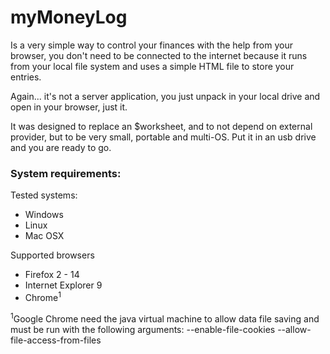 # myMoneyLog #
Is a very simple way to control your finances with the help from your browser, you don't need to be connected to the internet because it runs from your local file system and uses a simple HTML file to store your entries.

Again... it's not a server application, you just unpack in your local drive and open in your browser, just it.

It was designed to replace an $worksheet, and to not depend on external provider, but to be very small, portable and multi-OS. Put it in an usb drive and you are ready to go.


### System requirements: ###
Tested systems:
  * Windows
  * Linux
  * Mac OSX

Supported browsers
  * Firefox 2 - 14
  * Internet Explorer 9
  * Chrome<sup>1</sup>

<sup>1</sup>Google Chrome need the java virtual machine to allow data file saving and must be run with the following arguments:  --enable-file-cookies --allow-file-access-from-files